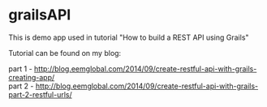 grailsAPI
=========

This is demo app used in tutorial "How to build a REST API using Grails"

Tutorial can be found on my blog:

part 1 - http://blog.eemglobal.com/2014/09/create-restful-api-with-grails-creating-app/<br> 
part 2 - http://blog.eemglobal.com/2014/09/create-restful-api-with-grails-part-2-restful-urls/
